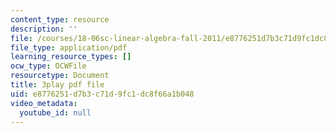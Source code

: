 ```yaml
---
content_type: resource
description: ''
file: /courses/18-06sc-linear-algebra-fall-2011/e8776251d7b3c71d9fc1dc8f66a1b048_JibVXBElKL0.pdf
file_type: application/pdf
learning_resource_types: []
ocw_type: OCWFile
resourcetype: Document
title: 3play pdf file
uid: e8776251-d7b3-c71d-9fc1-dc8f66a1b048
video_metadata:
  youtube_id: null
---
```

